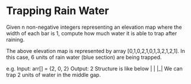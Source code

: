 # Trapping Rain Water
Given n non-negative integers representing an elevation map where the width of each bar is 1, compute how much water it is able to trap after raining.

The above elevation map is represented by array [0,1,0,2,1,0,1,3,2,1,2,1]. In this case, 6 units of rain water (blue section) are being trapped. 

e.g.
Input: arr[]   = {2, 0, 2}
Output: 2
Structure is like below
| |
|_|
We can trap 2 units of water in the middle gap.
